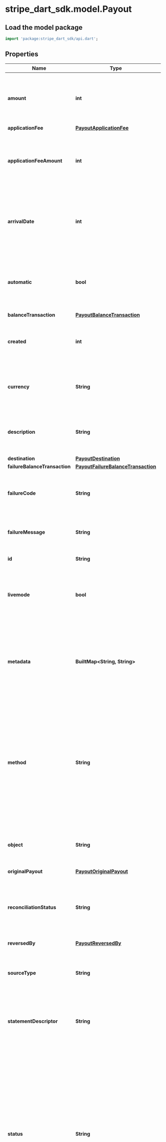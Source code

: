 # stripe_dart_sdk.model.Payout

## Load the model package
```dart
import 'package:stripe_dart_sdk/api.dart';
```

## Properties
Name | Type | Description | Notes
------------ | ------------- | ------------- | -------------
**amount** | **int** | The amount (in cents (or local equivalent)) that transfers to your bank account or debit card. | 
**applicationFee** | [**PayoutApplicationFee**](PayoutApplicationFee.md) |  | [optional] 
**applicationFeeAmount** | **int** | The amount of the application fee (if any) requested for the payout. [See the Connect documentation](https://stripe.com/docs/connect/instant-payouts#monetization-and-fees) for details. | [optional] 
**arrivalDate** | **int** | Date that you can expect the payout to arrive in the bank. This factors in delays to account for weekends or bank holidays. | 
**automatic** | **bool** | Returns `true` if the payout is created by an [automated payout schedule](https://stripe.com/docs/payouts#payout-schedule) and `false` if it's [requested manually](https://stripe.com/docs/payouts#manual-payouts). | 
**balanceTransaction** | [**PayoutBalanceTransaction**](PayoutBalanceTransaction.md) |  | [optional] 
**created** | **int** | Time at which the object was created. Measured in seconds since the Unix epoch. | 
**currency** | **String** | Three-letter [ISO currency code](https://www.iso.org/iso-4217-currency-codes.html), in lowercase. Must be a [supported currency](https://stripe.com/docs/currencies). | 
**description** | **String** | An arbitrary string attached to the object. Often useful for displaying to users. | [optional] 
**destination** | [**PayoutDestination**](PayoutDestination.md) |  | [optional] 
**failureBalanceTransaction** | [**PayoutFailureBalanceTransaction**](PayoutFailureBalanceTransaction.md) |  | [optional] 
**failureCode** | **String** | Error code that provides a reason for a payout failure, if available. View our [list of failure codes](https://stripe.com/docs/api#payout_failures). | [optional] 
**failureMessage** | **String** | Message that provides the reason for a payout failure, if available. | [optional] 
**id** | **String** | Unique identifier for the object. | 
**livemode** | **bool** | Has the value `true` if the object exists in live mode or the value `false` if the object exists in test mode. | 
**metadata** | **BuiltMap&lt;String, String&gt;** | Set of [key-value pairs](https://stripe.com/docs/api/metadata) that you can attach to an object. This can be useful for storing additional information about the object in a structured format. | [optional] 
**method** | **String** | The method used to send this payout, which can be `standard` or `instant`. `instant` is supported for payouts to debit cards and bank accounts in certain countries. Learn more about [bank support for Instant Payouts](https://stripe.com/docs/payouts/instant-payouts-banks). | 
**object** | **String** | String representing the object's type. Objects of the same type share the same value. | 
**originalPayout** | [**PayoutOriginalPayout**](PayoutOriginalPayout.md) |  | [optional] 
**reconciliationStatus** | **String** | If `completed`, you can use the [Balance Transactions API](https://stripe.com/docs/api/balance_transactions/list#balance_transaction_list-payout) to list all balance transactions that are paid out in this payout. | 
**reversedBy** | [**PayoutReversedBy**](PayoutReversedBy.md) |  | [optional] 
**sourceType** | **String** | The source balance this payout came from, which can be one of the following: `card`, `fpx`, or `bank_account`. | 
**statementDescriptor** | **String** | Extra information about a payout that displays on the user's bank statement. | [optional] 
**status** | **String** | Current status of the payout: `paid`, `pending`, `in_transit`, `canceled` or `failed`. A payout is `pending` until it's submitted to the bank, when it becomes `in_transit`. The status changes to `paid` if the transaction succeeds, or to `failed` or `canceled` (within 5 business days). Some payouts that fail might initially show as `paid`, then change to `failed`. | 
**traceId** | [**PayoutsTraceId**](PayoutsTraceId.md) |  | [optional] 
**type** | **String** | Can be `bank_account` or `card`. | 

[[Back to Model list]](../README.md#documentation-for-models) [[Back to API list]](../README.md#documentation-for-api-endpoints) [[Back to README]](../README.md)


